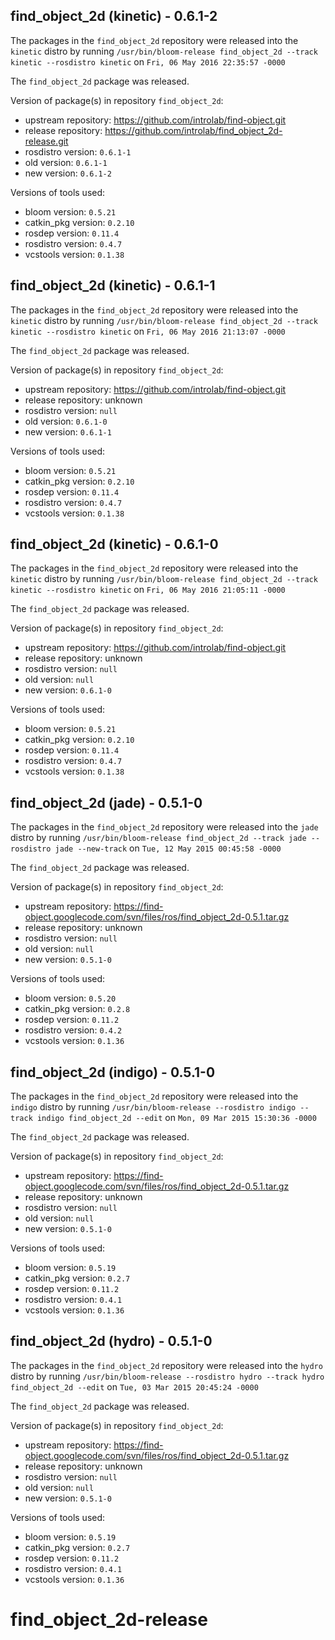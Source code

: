 ## find_object_2d (kinetic) - 0.6.1-2

The packages in the `find_object_2d` repository were released into the `kinetic` distro by running `/usr/bin/bloom-release find_object_2d --track kinetic --rosdistro kinetic` on `Fri, 06 May 2016 22:35:57 -0000`

The `find_object_2d` package was released.

Version of package(s) in repository `find_object_2d`:

- upstream repository: https://github.com/introlab/find-object.git
- release repository: https://github.com/introlab/find_object_2d-release.git
- rosdistro version: `0.6.1-1`
- old version: `0.6.1-1`
- new version: `0.6.1-2`

Versions of tools used:

- bloom version: `0.5.21`
- catkin_pkg version: `0.2.10`
- rosdep version: `0.11.4`
- rosdistro version: `0.4.7`
- vcstools version: `0.1.38`


## find_object_2d (kinetic) - 0.6.1-1

The packages in the `find_object_2d` repository were released into the `kinetic` distro by running `/usr/bin/bloom-release find_object_2d --track kinetic --rosdistro kinetic` on `Fri, 06 May 2016 21:13:07 -0000`

The `find_object_2d` package was released.

Version of package(s) in repository `find_object_2d`:

- upstream repository: https://github.com/introlab/find-object.git
- release repository: unknown
- rosdistro version: `null`
- old version: `0.6.1-0`
- new version: `0.6.1-1`

Versions of tools used:

- bloom version: `0.5.21`
- catkin_pkg version: `0.2.10`
- rosdep version: `0.11.4`
- rosdistro version: `0.4.7`
- vcstools version: `0.1.38`


## find_object_2d (kinetic) - 0.6.1-0

The packages in the `find_object_2d` repository were released into the `kinetic` distro by running `/usr/bin/bloom-release find_object_2d --track kinetic --rosdistro kinetic` on `Fri, 06 May 2016 21:05:11 -0000`

The `find_object_2d` package was released.

Version of package(s) in repository `find_object_2d`:

- upstream repository: https://github.com/introlab/find-object.git
- release repository: unknown
- rosdistro version: `null`
- old version: `null`
- new version: `0.6.1-0`

Versions of tools used:

- bloom version: `0.5.21`
- catkin_pkg version: `0.2.10`
- rosdep version: `0.11.4`
- rosdistro version: `0.4.7`
- vcstools version: `0.1.38`


## find_object_2d (jade) - 0.5.1-0

The packages in the `find_object_2d` repository were released into the `jade` distro by running `/usr/bin/bloom-release find_object_2d --track jade --rosdistro jade --new-track` on `Tue, 12 May 2015 00:45:58 -0000`

The `find_object_2d` package was released.

Version of package(s) in repository `find_object_2d`:
- upstream repository: https://find-object.googlecode.com/svn/files/ros/find_object_2d-0.5.1.tar.gz
- release repository: unknown
- rosdistro version: `null`
- old version: `null`
- new version: `0.5.1-0`

Versions of tools used:
- bloom version: `0.5.20`
- catkin_pkg version: `0.2.8`
- rosdep version: `0.11.2`
- rosdistro version: `0.4.2`
- vcstools version: `0.1.36`


## find_object_2d (indigo) - 0.5.1-0

The packages in the `find_object_2d` repository were released into the `indigo` distro by running `/usr/bin/bloom-release --rosdistro indigo --track indigo find_object_2d --edit` on `Mon, 09 Mar 2015 15:30:36 -0000`

The `find_object_2d` package was released.

Version of package(s) in repository `find_object_2d`:
- upstream repository: https://find-object.googlecode.com/svn/files/ros/find_object_2d-0.5.1.tar.gz
- release repository: unknown
- rosdistro version: `null`
- old version: `null`
- new version: `0.5.1-0`

Versions of tools used:
- bloom version: `0.5.19`
- catkin_pkg version: `0.2.7`
- rosdep version: `0.11.2`
- rosdistro version: `0.4.1`
- vcstools version: `0.1.36`


## find_object_2d (hydro) - 0.5.1-0

The packages in the `find_object_2d` repository were released into the `hydro` distro by running `/usr/bin/bloom-release --rosdistro hydro --track hydro find_object_2d --edit` on `Tue, 03 Mar 2015 20:45:24 -0000`

The `find_object_2d` package was released.

Version of package(s) in repository `find_object_2d`:
- upstream repository: https://find-object.googlecode.com/svn/files/ros/find_object_2d-0.5.1.tar.gz
- release repository: unknown
- rosdistro version: `null`
- old version: `null`
- new version: `0.5.1-0`

Versions of tools used:
- bloom version: `0.5.19`
- catkin_pkg version: `0.2.7`
- rosdep version: `0.11.2`
- rosdistro version: `0.4.1`
- vcstools version: `0.1.36`


# find_object_2d-release
